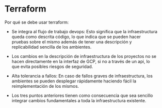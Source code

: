 # Terraform

Por qué se debe usar terraform: 

* Se integra al flujo de trabajo devops: Esto significa que  la infraestructura queda como descrita código, lo que indica que se pueden hacer pruebas sobre el mismo además de tener una descripción y replicabilidad sencilla de los ambientes.
 
* Los cambios en la descripción de infraestructura de los proyectos no se hacen directamente en la interfaz de GCP, si no a través de un api,
lo que evita posibles riesgos de seguridad. 

* Alta tolerancia a fallos:  En caso de fallos graves de infraestructura, los ambientes se pueden desplegar rápidamente haciendo fácil la reimplementación de los mismos. 

* Los tres puntos anteriores tienen como consecuencia que sea sencillo integrar cambios fundamentales a toda la infraestructura existente.  

